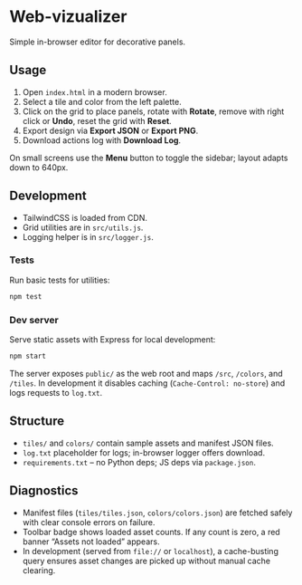 # Web-vizualizer

Simple in-browser editor for decorative panels.

## Usage
1. Open `index.html` in a modern browser.
2. Select a tile and color from the left palette.
3. Click on the grid to place panels, rotate with **Rotate**, remove with right click or **Undo**, reset the grid with **Reset**.
4. Export design via **Export JSON** or **Export PNG**.
5. Download actions log with **Download Log**.

On small screens use the **Menu** button to toggle the sidebar; layout adapts down to 640px.

## Development
- TailwindCSS is loaded from CDN.
- Grid utilities are in `src/utils.js`.
- Logging helper is in `src/logger.js`.

### Tests
Run basic tests for utilities:
```bash
npm test
```

### Dev server
Serve static assets with Express for local development:

```bash
npm start
```

The server exposes `public/` as the web root and maps `/src`, `/colors`, and `/tiles`. In development it disables caching (`Cache-Control: no-store`) and logs requests to `log.txt`.

## Structure
- `tiles/` and `colors/` contain sample assets and manifest JSON files.
- `log.txt` placeholder for logs; in-browser logger offers download.
- `requirements.txt` – no Python deps; JS deps via `package.json`.

## Diagnostics
- Manifest files (`tiles/tiles.json`, `colors/colors.json`) are fetched safely with clear console errors on failure.
- Toolbar badge shows loaded asset counts. If any count is zero, a red banner “Assets not loaded” appears.
- In development (served from `file://` or `localhost`), a cache-busting query ensures asset changes are picked up without manual cache clearing.
